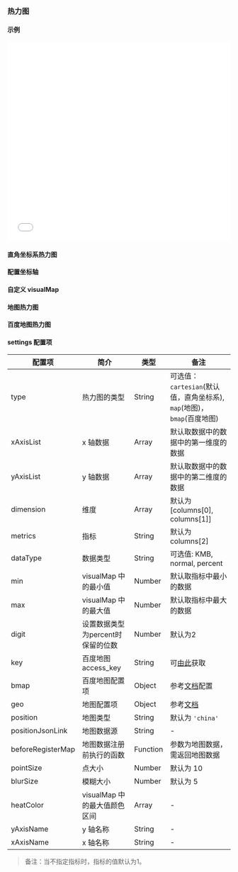 ### 热力图

#### 示例

<iframe width="100%" height="450" src="//jsfiddle.net/vue_echarts/mfagszmL/embedded/result,html,js/?bodyColor=fff" allowfullscreen="allowfullscreen" frameborder="0"></iframe>

#### 直角坐标系热力图

<vuep template="#cartesian-heatmap"></vuep>

<script v-pre type="text/x-template" id="cartesian-heatmap">
<template>
  <ve-heatmap :data="chartData"></ve-heatmap>
</template>

<script>
  module.exports = {
    created: function () {
      this.chartData = {
        columns: ['时间', '地点', '人数'],
        rows: [
          { '时间': '星期一', '地点': '北京', '人数': 1000 },
          { '时间': '星期二', '地点': '上海', '人数': 400 },
          { '时间': '星期三', '地点': '杭州', '人数': 800 },
          { '时间': '星期二', '地点': '深圳', '人数': 200 },
          { '时间': '星期三', '地点': '长春', '人数': 100 },
          { '时间': '星期五', '地点': '南京', '人数': 300 },
          { '时间': '星期四', '地点': '江苏', '人数': 800 },
          { '时间': '星期一', '地点': '北京', '人数': 700 },
          { '时间': '星期三', '地点': '上海', '人数': 300 },
          { '时间': '星期二', '地点': '杭州', '人数': 500 }
        ]
      }
    }
  }
</script>
</script>

#### 配置坐标轴

<vuep template="#axis-settings"></vuep>

<script v-pre type="text/x-template" id="axis-settings">
<template>
  <ve-heatmap :data="chartData" :settings="chartSettings"></ve-heatmap>
</template>

<script>
  module.exports = {
    created: function () {
      this.chartData = {
        columns: ['时间', '地点', '人数'],
        rows: [
          { '时间': '星期一', '地点': '北京', '人数': 1000 },
          { '时间': '星期二', '地点': '上海', '人数': 400 },
          { '时间': '星期三', '地点': '杭州', '人数': 800 },
          { '时间': '星期二', '地点': '深圳', '人数': 200 },
          { '时间': '星期三', '地点': '长春', '人数': 100 },
          { '时间': '星期五', '地点': '南京', '人数': 300 },
          { '时间': '星期四', '地点': '江苏', '人数': 800 },
          { '时间': '星期三', '地点': '北京', '人数': 700 },
          { '时间': '星期三', '地点': '上海', '人数': 300 },
          { '时间': '星期二', '地点': '杭州', '人数': 500 }
        ]
      },
      this.chartSettings = {
        xAxisList: ['星期一', '星期二', '星期三', '星期四', '星期五', '星期六', '星期日'],
        yAxisList: ['北京', '上海', '杭州', '深圳', '长春', '南京', '江苏']
      }
    }
  }
</script>
</script>

#### 自定义 visualMap

<vuep template="#visualMap-settings"></vuep>

<script v-pre type="text/x-template" id="visualMap-settings">
<template>
  <ve-heatmap :data="chartData" :visual-map="chartVisualMap" :grid="chartGrid"></ve-heatmap>
</template>

<script>
  module.exports = {
    created: function () {
      this.chartData = {
        columns: ['时间', '地点', '人数'],
        rows: [
          { '时间': '星期一', '地点': '北京', '人数': 1000 },
          { '时间': '星期二', '地点': '上海', '人数': 400 },
          { '时间': '星期三', '地点': '杭州', '人数': 800 },
          { '时间': '星期二', '地点': '深圳', '人数': 200 },
          { '时间': '星期三', '地点': '长春', '人数': 100 },
          { '时间': '星期五', '地点': '南京', '人数': 300 },
          { '时间': '星期四', '地点': '江苏', '人数': 800 },
          { '时间': '星期三', '地点': '北京', '人数': 700 },
          { '时间': '星期三', '地点': '上海', '人数': 200 },
          { '时间': '星期二', '地点': '杭州', '人数': 500 }
        ]
      },
      this.chartGrid = {
        right: 100
      }
      this.chartVisualMap = {
        min: 0,
        max: 1500,
        type: 'piecewise',
        right: 0,
        top: '50%'
      }
    }
  }
</script>
</script>

#### 地图热力图

<vuep template="#map-heatmap"></vuep>

<script v-pre type="text/x-template" id="map-heatmap">
<template>
  <ve-heatmap :data="chartData" :settings="chartSettings"></ve-heatmap>
</template>

<script>
  module.exports = {
    created: function () {
      this.chartData = {
        columns: ['lat', 'lng', '人数'],
        rows: [
          { 'lat': 115.892151, 'lng': 28.676493, '人数': 1000 },
          { 'lat': 117.000923, 'lng': 36.675807, '人数': 400 },
          { 'lat': 113.665412, 'lng': 34.757975, '人数': 800 },
          { 'lat': 114.298572, 'lng': 30.584355, '人数': 200 },
          { 'lat': 112.982279, 'lng': 28.19409, '人数': 100 },
          { 'lat': 113.280637, 'lng': 23.125178, '人数': 300 },
          { 'lat': 110.33119, 'lng': 20.031971, '人数': 800 },
          { 'lat': 104.065735, 'lng': 30.659462, '人数': 700 },
          { 'lat': 108.948024, 'lng': 34.263161, '人数': 300 },
          { 'lat': 103.823557, 'lng': 36.058039, '人数': 500 }
        ]
      }
      this.chartSettings = {
        position: 'china',
        type: 'map',
        geo: {
          label: {
            emphasis: {
              show: false
            }
          },
          itemStyle: {
            normal: {
              areaColor: '#323c48',
              borderColor: '#111'
            },
            emphasis: {
              areaColor: '#2a333d'
            }
          }
        }
      }
    }
  }
</script>
</script>


#### 百度地图热力图

<vuep template="#bmap-heatmap"></vuep>

<script v-pre type="text/x-template" id="bmap-heatmap">
<template>
  <ve-heatmap :data="chartData" :settings="chartSettings"></ve-heatmap>
</template>

<script>
  module.exports = {
    created: function () {
      this.chartData = {
        columns: ['lat', 'lng'],
        rows: [
          { 'lat': 120.14322240845, 'lng': 30.236064370321 },
          { 'lat': 120.14301682797, 'lng': 30.236035316745 },
          { 'lat': 120.14138577045, 'lng': 30.236113748704 },
          { 'lat': 120.1400398833, 'lng': 30.235973050702 },
          { 'lat': 120.13893453465, 'lng': 30.23517220446 },
          { 'lat': 120.1382899739, 'lng': 30.234062922977 },
          { 'lat': 120.13265960629, 'lng': 30.231641351722 },
          { 'lat': 120.13170681763, 'lng': 30.229925745619 },
          { 'lat': 120.13119614803, 'lng': 30.228996846637 },
          { 'lat': 120.13023980134, 'lng': 30.228226570416 }
        ]
      }
      this.chartSettings = {
        key: 'oBvDtR6nzWtVchkY4cLHtnah1VVZQKRK',
        bmap: {
          center: [120.14322240845, 30.236064370321],
          zoom: 14,
          roam: true
        },
        type: 'bmap'
      }
    }
  }
</script>
</script>

#### settings 配置项

| 配置项 | 简介 | 类型 | 备注 |
| --- | --- | --- | --- |
| type | 热力图的类型 | String | 可选值：`cartesian`(默认值，直角坐标系), `map`(地图)，`bmap`(百度地图) |
| xAxisList | x 轴数据 | Array | 默认取数据中的数据中的第一维度的数据 |
| yAxisList | y 轴数据 | Array | 默认取数据中的数据中的第二维度的数据 |
| dimension | 维度 | Array | 默认为 [columns[0], columns[1]] |
| metrics | 指标 | String | 默认为 columns[2] |
| dataType | 数据类型 | String | 可选值: KMB, normal, percent |
| min | visualMap 中的最小值 | Number | 默认取指标中最小的数据 |
| max | visualMap 中的最大值 | Number | 默认取指标中最大的数据 |
| digit | 设置数据类型为percent时保留的位数 | Number | 默认为2 |
| key | 百度地图 access_key | String | 可[由此](http://lbsyun.baidu.com/apiconsole/key)获取 |
| bmap | 百度地图配置项 | Object | 参考[文档](https://github.com/ecomfe/echarts/tree/master/extension/bmap#使用)配置 |
| geo |  地图配置项 |  Object | 参考[文档](http://echarts.baidu.com/option.html#geo) |
| position | 地图类型 | String | 默认为 `'china'` |
| positionJsonLink | 地图数据源 | String | - |
| beforeRegisterMap | 地图数据注册前执行的函数 | Function | 参数为地图数据，需返回地图数据 |
| pointSize | 点大小 | Number | 默认为 10 |
| blurSize | 模糊大小 | Number | 默认为 5 |
| heatColor | visualMap 中的最大值颜色区间 | Array | - |
| yAxisName | y 轴名称 | String | - |
| xAxisName | x 轴名称 | String | - |

> 备注：当不指定指标时，指标的值默认为1。
